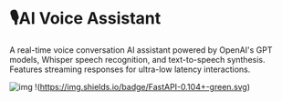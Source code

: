# 🎙️AI Voice Assistant

A real-time voice conversation AI assistant powered by OpenAI's GPT models, Whisper speech recognition, and text-to-speech synthesis. Features streaming responses for ultra-low latency interactions.

![img](https://img.shields.io/badge/python-3.8+-blue.svg)
!(https://img.shields.io/badge/FastAPI-0.104+-green.svg)
